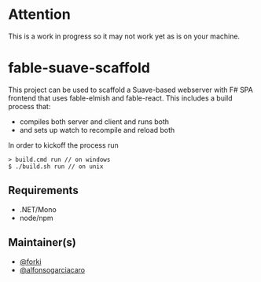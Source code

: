 # Attention

This is a work in progress so it may not work yet as is on your machine.

# fable-suave-scaffold

This project can be used to scaffold a Suave-based webserver with F# SPA frontend that uses fable-elmish and fable-react. This includes a build process that: 

* compiles both server and client and runs both
* and sets up watch to recompile and reload both

In order to kickoff the process run 

    > build.cmd run // on windows
    $ ./build.sh run // on unix
    

## Requirements

* .NET/Mono
* node/npm

## Maintainer(s)

- [@forki](https://github.com/forki)
- [@alfonsogarciacaro](https://github.com/alfonsogarciacaro)

